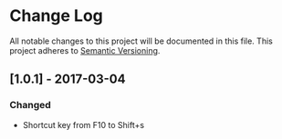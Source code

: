 # Change Log
All notable changes to this project will be documented in this file.
This project adheres to [Semantic Versioning](http://semver.org/).

## [1.0.1] - 2017-03-04
### Changed
- Shortcut key from F10 to Shift+s
